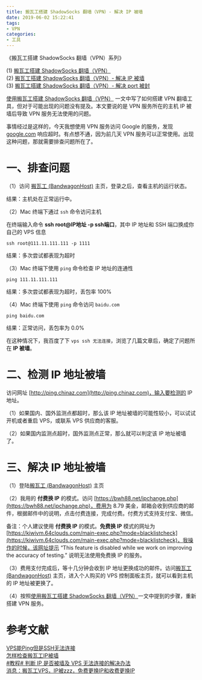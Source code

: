 ```yaml
---
title: 搬瓦工搭建 ShadowSocks 翻墙（VPN）- 解决 IP 被墙
date: 2019-06-02 15:22:41
tags:
- VPN
categories:
- 工具
---
```


《搬瓦工搭建 ShadowSocks 翻墙（VPN）系列》

(1) [搬瓦工搭建 ShadowSocks 翻墙（VPN）](https://depthlove.github.io/2019/03/29/establish-vpn-server/)  
(2) [搬瓦工搭建 ShadowSocks 翻墙（VPN）- 解决 IP 被墙](https://depthlove.github.io/2019/06/02/establish-vpn-server-02/)  
(3) [搬瓦工搭建 ShadowSocks 翻墙（VPN）- 解决 port 被封](https://depthlove.github.io/2019/06/03/establish-vpn-server-03/)

[使用搬瓦工搭建 ShadowSocks 翻墙（VPN）](https://depthlove.github.io/2019/03/29/establish-vpn-server/) 一文中写了如何搭建 VPN 翻墙工具，但对于可能出现的问题没有提及。本文要说的是 VPN 服务所在的主机 IP 被墙后导致 VPN 服务无法使用的问题。

事情经过是这样的，今天我想使用 VPN 服务访问 Google 的服务，发现 [google.com](google.com) 响应超时。有点想不通，因为前几天 VPN 服务可以正常使用。出现这种问题，那就需要排查问题所在了。

# 一、排查问题

（1）访问 [搬瓦工 (BandwagonHost)](https://bwh88.net) 主页，登录之后，查看主机的运行状态。

结果：主机处在正常运行中。

<!-- more -->

（2）Mac 终端下通过 `ssh` 命令访问主机

在终端输入命令 **ssh root@IP地址 -p ssh端口**，其中 IP 地址和 SSH 端口换成你自己的 VPS 信息

```
ssh root@111.11.111.111 -p 1111
```

结果：多次尝试都表现为超时

（3）Mac 终端下使用 `ping` 命令检查 IP 地址的连通性

```
ping 111.11.111.111
```

结果：多次尝试都表现为超时，丢包率 100%

（4）Mac 终端下使用 `ping` 命令访问 `baidu.com`

```
ping baidu.com
``` 

结果：正常访问，丢包率为 0.0%

在这种情况下，我百度了下 `vps ssh 无法连接`，浏览了几篇文章后，确定了问题所在 **IP 被墙**。

# 二、检测 IP 地址被墙

访问网址 [http://ping.chinaz.com](http://ping.chinaz.com)，输入要检测的 IP 地址。

（1）如果国内、国外监测点都超时，那么该 IP 地址被墙的可能性较小，可以试试开机或者重启 VPS，或联系 VPS 供应商的客服。 

（2）如果国内监测点超时，国外监测点正常，那么就可以判定该 IP 地址被墙了。


# 三、解决 IP 地址被墙

（1）登陆[搬瓦工 (BandwagonHost)](https://bwh88.net) 主页

（2）我用的 **付费换 IP** 的模式。访问 [https://bwh88.net/ipchange.php](https://bwh88.net/ipchange.php)，费用为 8.79 美金，邮箱会收到供应商的邮件，根据邮件中的说明，点击付费连接，完成付费。付费方式支持支付宝、微信。

备注：个人建议使用 **付费换 IP** 的模式。**免费换 IP** 模式的网址为 [https://kiwivm.64clouds.com/main-exec.php?mode=blacklistcheck](https://kiwivm.64clouds.com/main-exec.php?mode=blacklistcheck)，我操作的时候，该网址提示 “This feature is disabled while we work on improving the accuracy of testing.” 说明无法使用免费换 IP 的服务。

（3）费用支付完成后，等十几分钟会收到 IP 地址更换成功的邮件。访问[搬瓦工 (BandwagonHost)](https://bwh88.net) 主页，进入个人购买的 VPS 控制面板主页，就可以看到主机的 IP 地址被更换了。

（4）按照[使用搬瓦工搭建 ShadowSocks 翻墙（VPN）](https://depthlove.github.io/2019/03/29/establish-vpn-server/)一文中提到的步骤，重新搭建 VPN 服务。

# 参考文献

[VPS能Ping但是SSH无法连接](https://server.zzidc.com/fwqcjwt/2579.html)  
[怎样检查搬瓦工IP被墙](https://www.banwago.com/1265.html)  
[#教程# 判断 IP 是否被墙及 VPS 无法连接的解决办法](https://www.vultrcn.com/4.html)  
[消息：搬瓦工VPS，IP被zzz，免费更换IP和收费更换IP](https://www.zhujiceping.com/30098.html)

